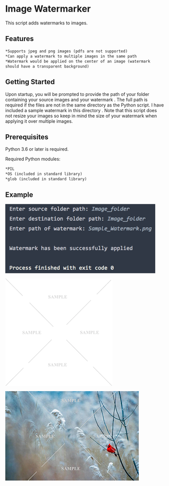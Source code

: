 # Image Watermarker

This script adds watermarks to images.

## Features
    *Supports jpeg and png images (pdfs are not supported)
    *Can apply a watermark to multiple images in the same path
    *Watermark would be applied on the center of an image (watermark should have a transparent background)


## Getting Started
Upon startup, you will be prompted to provide the path of your folder containing your source images and your watermark
.  The full path is required if the files are not in the same directory as the Python script.
I have included a sample watermark in this directory
.  Note that this script does not resize your images so keep in mind the size of your watermark when applying it over multiple images.
  
## Prerequisites
Python 3.6 or later is required.

Required Python modules:

    *PIL
    *OS (included in standard library)
    *glob (included in standard library)
  
## Example
![Image](Screenshot.png)

![Image](Sample_Watermark.png)

![Image](Watermarked_Image.jpg)

